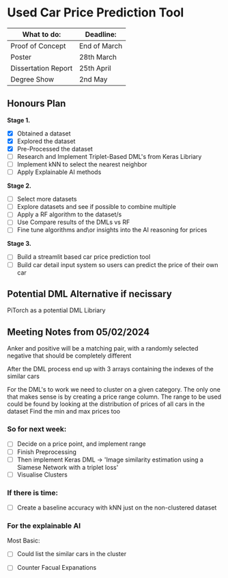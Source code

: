 # Used Car Price Prediction Tool 
 
| What to do: 	        | Deadline: 	| 
|---	                |---	        |
| Proof of Concept 	    | End of March  |
| Poster 	            | 28th March    |
| Dissertation Report 	| 25th April    |
| Degree Show 	        | 2nd May   	|

 ## Honours Plan
 <b> Stage 1. </b>
- [x] Obtained a dataset
- [x] Explored the dataset
- [X] Pre-Processed the dataset 
- [ ] Research and Implement Triplet-Based DML's from Keras Libriary 
- [ ] Implement kNN to select the nearest neighbor 
- [ ] Apply Explainable AI methods

 <b> Stage 2. </b>
- [ ] Select more datasets
- [ ] Explore datasets and see if possible to combine multiple 
- [ ] Apply a RF algorithm to the dataset/s 
- [ ] Use Compare results of the DMLs vs RF 
- [ ] Fine tune algorithms and\or insights into the AI reasoning for prices

 <b> Stage 3. </b>
- [ ] Build a streamlit based car price prediction tool
- [ ] Build car detail input system so users can predict the price of their own car 

## Potential DML Alternative if necissary 
PiTorch as a potential DML Libriary

## Meeting Notes from 05/02/2024
Anker and positive will be a matching pair, with a randomly selected negative that should be completely different

After the DML process end up with 3 arrays containing the indexes of the similar cars

For the DML's to work we need to cluster on a given category. The only one that makes sense is by creating a price range column. 
The range to be used could be found by looking at the distribution of prices of all cars in the dataset
Find the min and max prices too

### So for next week: 
- [ ] Decide on a price point, and implement range
- [ ] Finish Preprocessing
- [ ] Then implement Keras DML -> 'Image similarity estimation using a Siamese Network with a triplet loss'
- [ ] Visualise Clusters
### If there is time: 
- [ ] Create a baseline accuracy with kNN just on the non-clustered dataset

### For the explainable AI
Most Basic:
- [ ] Could list the similar cars in the cluster

- [ ] Counter Facual Expanations 

